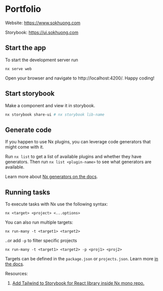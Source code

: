 # Portfolio

Website: https://www.sokhuong.com

Storybook: https://ui.sokhuong.com

## Start the app

To start the development server run

```
nx serve web
```

Open your browser and navigate to http://localhost:4200/. Happy coding!

## Start storybook

Make a component and view it in storybook.

```bash
nx storybook share-ui # nx storybook lib-name
```

## Generate code

If you happen to use Nx plugins, you can leverage code generators that might come with it.

Run `nx list` to get a list of available plugins and whether they have generators. Then run `nx list <plugin-name>` to see what generators are available.

Learn more about [Nx generators on the docs](https://nx.dev/plugin-features/use-code-generators).

## Running tasks

To execute tasks with Nx use the following syntax:

```
nx <target> <project> <...options>
```

You can also run multiple targets:

```
nx run-many -t <target1> <target2>
```

..or add `-p` to filter specific projects

```
nx run-many -t <target1> <target2> -p <proj1> <proj2>
```

Targets can be defined in the `package.json` or `projects.json`. Learn more [in the docs](https://nx.dev/core-features/run-tasks).

Resources:

1. [Add Tailwind to Storybook for React library inside Nx mono repo.](https://medium.com/@sokhuong.xyz/add-tailwind-to-storybook-for-react-library-inside-nx-mono-repo-6d431b57f5e6)
